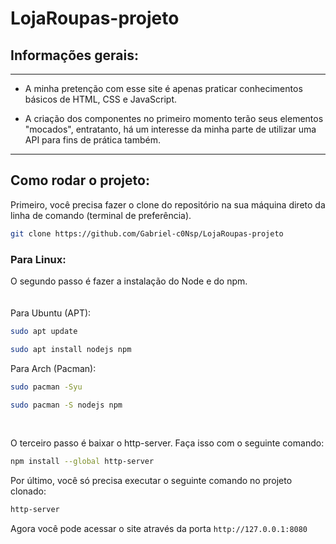 # LojaRoupas-projeto

## Informações gerais: 
-----------------------
- A minha pretenção com esse site é apenas praticar conhecimentos básicos de HTML, CSS e JavaScript.

- A criação dos componentes no primeiro momento terão seus elementos "mocados", entratanto, há um interesse da minha parte de utilizar uma API para fins de prática também.
-----------------------

## Como rodar o projeto:
Primeiro, você precisa fazer o clone do repositório na sua máquina direto da linha de comando (terminal de preferência).
```bash
git clone https://github.com/Gabriel-c0Nsp/LojaRoupas-projeto
```
### Para Linux:
O segundo passo é fazer a instalação do Node e do npm. 
<br><br><br>
Para Ubuntu (APT):
```bash
sudo apt update
```
```bash
sudo apt install nodejs npm
```


Para Arch (Pacman):
```bash
sudo pacman -Syu
```
```bash
sudo pacman -S nodejs npm
```
<br>

O terceiro passo é baixar o http-server. Faça isso com o seguinte comando:
```bash
npm install --global http-server
```

Por último, você só precisa executar o seguinte comando no projeto clonado:
```bash
http-server
```

Agora você pode acessar o site através da porta `http://127.0.0.1:8080`
